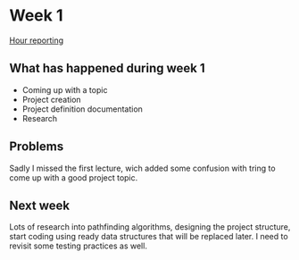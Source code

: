 # Week 1

[Hour reporting](https://github.com/synesteesia/pathAlgorithms/blob/master/documentation/weeklyReports/Hour_reporting.md)

## What has happened during week 1

* Coming up with a topic
* Project creation
* Project definition documentation
* Research


## Problems

Sadly I missed the first lecture, 
wich added some confusion with tring to come up with a good project topic.

## Next week

Lots of research into pathfinding algorithms, 
designing the project structure, 
start coding using ready data structures that will be replaced later.
I need to revisit some testing practices as well.

